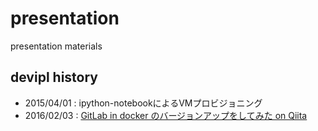 # presentation

presentation materials

## devipl history

 - 2015/04/01 : ipython-notebookによるVMプロビジョニング
 - 2016/02/03 : [GitLab in docker のバージョンアップをしてみた on Qiita](qiita.com/DG0426/items/28b205901fca9eaff80a.md)
